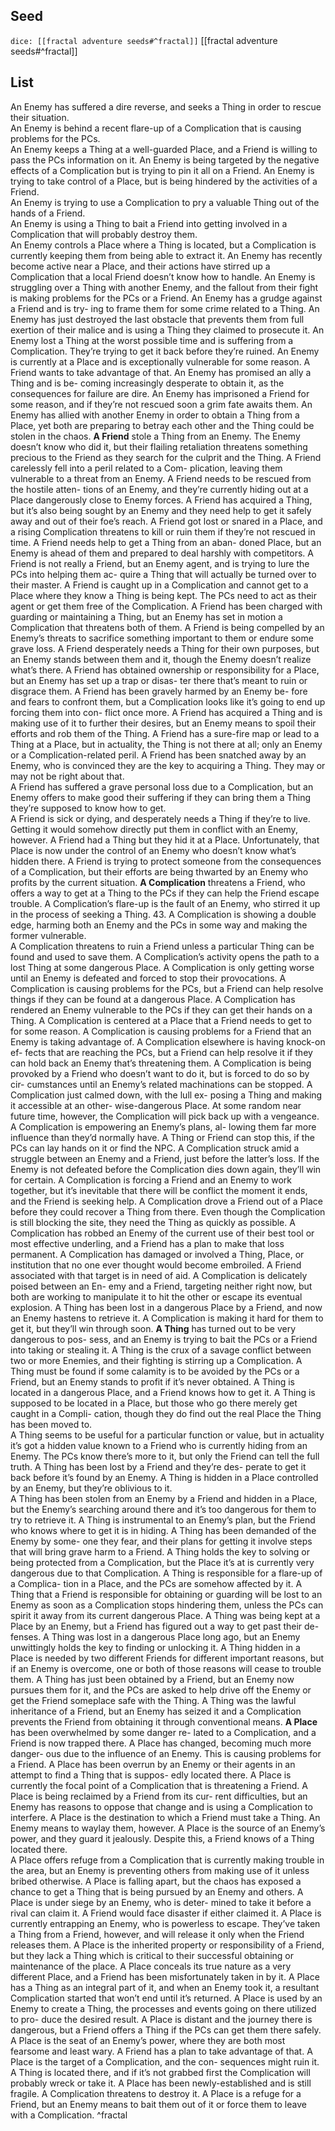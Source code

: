## Seed
`dice: [[fractal adventure seeds#^fractal]]`
[[fractal adventure seeds#^fractal]]

## List
An Enemy has suffered a dire reverse, and seeks a Thing in order to rescue their situation.  
An Enemy is behind a recent flare-up of a Complication that is causing problems for the PCs.  
An Enemy keeps a Thing at a well-guarded Place, and a Friend is willing to pass the PCs information on it.
An Enemy is being targeted by the negative effects of a Complication but is trying to pin it all on a Friend. An Enemy is trying to take control of a Place, but is being hindered by the activities of a Friend.  
An Enemy is trying to use a Complication to pry a valuable Thing out of the hands of a Friend.  
An Enemy is using a Thing to bait a Friend into getting involved in a Complication that will probably destroy them.  
An Enemy controls a Place where a Thing is located, but a Complication is currently keeping them from being able to extract it.
An Enemy has recently become active near a Place, and their actions have stirred up a Complication that a local Friend doesn’t know how to handle.
An Enemy is struggling over a Thing with another Enemy, and the fallout from their fight is making problems for the PCs or a Friend.
An Enemy has a grudge against a Friend and is try- ing to frame them for some crime related to a Thing. An Enemy has just destroyed the last obstacle that prevents them from full exertion of their malice and is using a Thing they claimed to prosecute it.
An Enemy lost a Thing at the worst possible time and is suffering from a Complication. They’re trying to get it back before they’re ruined.
An Enemy is currently at a Place and is exceptionally vulnerable for some reason. A Friend wants to take advantage of that.
An Enemy has promised an ally a Thing and is be- coming increasingly desperate to obtain it, as the consequences for failure are dire.
An Enemy has imprisoned a Friend for some reason, and if they’re not rescued soon a grim fate awaits them.
An Enemy has allied with another Enemy in order to obtain a Thing from a Place, yet both are preparing to betray each other and the Thing could be stolen in the chaos.
**A Friend** stole a Thing from an Enemy. The Enemy doesn’t know who did it, but their flailing retaliation threatens something precious to the Friend as they search for the culprit and the Thing.
A Friend carelessly fell into a peril related to a Com- plication, leaving them vulnerable to a threat from an Enemy.
A Friend needs to be rescued from the hostile atten- tions of an Enemy, and they’re currently hiding out at a Place dangerously close to Enemy forces.
A Friend has acquired a Thing, but it’s also being sought by an Enemy and they need help to get it safely away and out of their foe’s reach.
A Friend got lost or snared in a Place, and a rising Complication threatens to kill or ruin them if they’re not rescued in time.
A Friend needs help to get a Thing from an aban- doned Place, but an Enemy is ahead of them and prepared to deal harshly with competitors.
A Friend is not really a Friend, but an Enemy agent, and is trying to lure the PCs into helping them ac- quire a Thing that will actually be turned over to their master.
A Friend is caught up in a Complication and cannot get to a Place where they know a Thing is being kept. The PCs need to act as their agent or get them free of the Complication.
A Friend has been charged with guarding or maintaining a Thing, but an Enemy has set in motion a Complication that threatens both of them.
A Friend is being compelled by an Enemy’s threats to sacrifice something important to them or endure some grave loss.
A Friend desperately needs a Thing for their own purposes, but an Enemy stands between them and it, though the Enemy doesn’t realize what’s there.
A Friend has obtained ownership or responsibility for a Place, but an Enemy has set up a trap or disas- ter there that’s meant to ruin or disgrace them.
A Friend has been gravely harmed by an Enemy be- fore and fears to confront them, but a Complication looks like it’s going to end up forcing them into con- flict once more.
A Friend has acquired a Thing and is making use of it to further their desires, but an Enemy means to spoil their efforts and rob them of the Thing.
A Friend has a sure-fire map or lead to a Thing at a Place, but in actuality, the Thing is not there at all; only an Enemy or a Complication-related peril.
A Friend has been snatched away by an Enemy, who is convinced they are the key to acquiring a Thing. They may or may not be right about that.  
A Friend has suffered a grave personal loss due to a Complication, but an Enemy offers to make good their suffering if they can bring them a Thing they’re supposed to know how to get.  
A Friend is sick or dying, and desperately needs a Thing if they’re to live. Getting it would somehow directly put them in conflict with an Enemy, however. 
A Friend had a Thing but they hid it at a Place. Unfortunately, that Place is now under the control of an Enemy who doesn’t know what’s hidden there. 
A Friend is trying to protect someone from the consequences of a Complication, but their efforts are being thwarted by an Enemy who profits by the current situation.
**A Complication** threatens a Friend, who offers a way to get at a Thing to the PCs if they can help the Friend escape trouble.
A Complication’s flare-up is the fault of an Enemy, who stirred it up in the process of seeking a Thing. 43. A Complication is showing a double edge, harming both an Enemy and the PCs in some way and making the former vulnerable.  
A Complication threatens to ruin a Friend unless a particular Thing can be found and used to save them.
A Complication’s activity opens the path to a lost Thing at some dangerous Place.
A Complication is only getting worse until an Enemy is defeated and forced to stop their provocations.
A Complication is causing problems for the PCs, but a Friend can help resolve things if they can be found at a dangerous Place.
A Complication has rendered an Enemy vulnerable to the PCs if they can get their hands on a Thing.
A Complication is centered at a Place that a Friend needs to get to for some reason.
A Complication is causing problems for a Friend that an Enemy is taking advantage of.
A Complication elsewhere is having knock-on ef- fects that are reaching the PCs, but a Friend can help resolve it if they can hold back an Enemy that’s threatening them.
A Complication is being provoked by a Friend who doesn’t want to do it, but is forced to do so by cir- cumstances until an Enemy’s related machinations can be stopped.
A Complication just calmed down, with the lull ex- posing a Thing and making it accessible at an other- wise-dangerous Place. At some random near future time, however, the Complication will pick back up with a vengeance.
A Complication is empowering an Enemy’s plans, al- lowing them far more influence than they’d normally have. A Thing or Friend can stop this, if the PCs can lay hands on it or find the NPC.
A Complication struck amid a struggle between an Enemy and a Friend, just before the latter’s loss. If the Enemy is not defeated before the Complication dies down again, they’ll win for certain.
A Complication is forcing a Friend and an Enemy to work together, but it’s inevitable that there will be conflict the moment it ends, and the Friend is seeking help.
A Complication drove a Friend out of a Place before they could recover a Thing from there. Even though the Complication is still blocking the site, they need the Thing as quickly as possible.
A Complication has robbed an Enemy of the current use of their best tool or most effective underling, and a Friend has a plan to make that loss permanent.
A Complication has damaged or involved a Thing, Place, or institution that no one ever thought would become embroiled. A Friend associated with that target is in need of aid.
A Complication is delicately poised between an En- emy and a Friend, targeting neither right now, but both are working to manipulate it to hit the other or escape its eventual explosion.
A Thing has been lost in a dangerous Place by a Friend, and now an Enemy hastens to retrieve it. A Complication is making it hard for them to get it, but they’ll win through soon.
**A Thing** has turned out to be very dangerous to pos- sess, and an Enemy is trying to bait the PCs or a Friend into taking or stealing it.
A Thing is the crux of a savage conflict between two or more Enemies, and their fighting is stirring up a Complication.
A Thing must be found if some calamity is to be avoided by the PCs or a Friend, but an Enemy stands to profit if it’s never obtained.
A Thing is located in a dangerous Place, and a Friend knows how to get it.
A Thing is supposed to be located in a Place, but those who go there merely get caught in a Compli- cation, though they do find out the real Place the Thing has been moved to.  
A Thing seems to be useful for a particular function or value, but in actuality it’s got a hidden value known to a Friend who is currently hiding from an Enemy. The PCs know there’s more to it, but only the Friend can tell the full truth.
A Thing has been lost by a Friend and they’re des- perate to get it back before it’s found by an Enemy. A Thing is hidden in a Place controlled by an Enemy, but they’re oblivious to it.  
A Thing has been stolen from an Enemy by a Friend and hidden in a Place, but the Enemy’s searching around there and it’s too dangerous for them to try to retrieve it.
A Thing is instrumental to an Enemy’s plan, but the Friend who knows where to get it is in hiding.
A Thing has been demanded of the Enemy by some- one they fear, and their plans for getting it involve steps that will bring grave harm to a Friend.
A Thing holds the key to solving or being protected from a Complication, but the Place it’s at is currently very dangerous due to that Complication.
A Thing is responsible for a flare-up of a Complica- tion in a Place, and the PCs are somehow affected by it.
A Thing that a Friend is responsible for obtaining or guarding will be lost to an Enemy as soon as a Complication stops hindering them, unless the PCs can spirit it away from its current dangerous Place.
A Thing was being kept at a Place by an Enemy, but a Friend has figured out a way to get past their de- fenses.
A Thing was lost in a dangerous Place long ago, but an Enemy unwittingly holds the key to finding or unlocking it.
A Thing hidden in a Place is needed by two different Friends for different important reasons, but if an Enemy is overcome, one or both of those reasons will cease to trouble them.
A Thing has just been obtained by a Friend, but an Enemy now pursues them for it, and the PCs are asked to help drive off the Enemy or get the Friend someplace safe with the Thing.
A Thing was the lawful inheritance of a Friend, but an Enemy has seized it and a Complication prevents the Friend from obtaining it through conventional means.
**A Place** has been overwhelmed by some danger re- lated to a Complication, and a Friend is now trapped there.
A Place has changed, becoming much more danger- ous due to the influence of an Enemy. This is causing problems for a Friend.
A Place has been overrun by an Enemy or their agents in an attempt to find a Thing that is suppos- edly located there.
A Place is currently the focal point of a Complication that is threatening a Friend.
A Place is being reclaimed by a Friend from its cur- rent difficulties, but an Enemy has reasons to oppose that change and is using a Complication to interfere.
A Place is the destination to which a Friend must take a Thing. An Enemy means to waylay them, however.
A Place is the source of an Enemy’s power, and they guard it jealously. Despite this, a Friend knows of a Thing located there.  
A Place offers refuge from a Complication that is currently making trouble in the area, but an Enemy is preventing others from making use of it unless bribed otherwise.
A Place is falling apart, but the chaos has exposed a chance to get a Thing that is being pursued by an Enemy and others.
A Place is under siege by an Enemy, who is deter- mined to take it before a rival can claim it. A Friend would face disaster if either claimed it.
A Place is currently entrapping an Enemy, who is powerless to escape. They’ve taken a Thing from a Friend, however, and will release it only when the Friend releases them.
A Place is the inherited property or responsibility of a Friend, but they lack a Thing which is critical to their successful obtaining or maintenance of the place.
A Place conceals its true nature as a very different Place, and a Friend has been misfortunately taken in by it.
A Place has a Thing as an integral part of it, and when an Enemy took it, a resultant Complication started that won’t end until it’s returned.
A Place is used by an Enemy to create a Thing, the processes and events going on there utilized to pro- duce the desired result.
A Place is distant and the journey there is dangerous, but a Friend offers a Thing if the PCs can get them there safely.
A Place is the seat of an Enemy’s power, where they are both most fearsome and least wary. A Friend has a plan to take advantage of that.
A Place is the target of a Complication, and the con- sequences might ruin it. A Thing is located there, and if it’s not grabbed first the Complication will probably wreck or take it.
A Place has been newly-established and is still fragile. A Complication threatens to destroy it.
A Place is a refuge for a Friend, but an Enemy means to bait them out of it or force them to leave with a Complication.
^fractal
